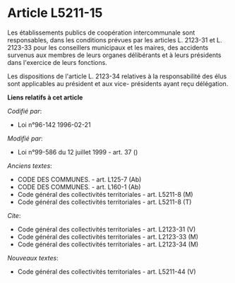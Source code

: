 # Article L5211-15

Les établissements publics de coopération intercommunale sont responsables, dans les conditions prévues par les articles L.
2123-31 et L. 2123-33 pour les conseillers municipaux et les maires, des accidents survenus aux membres de leurs organes
délibérants et à leurs présidents dans l'exercice de leurs fonctions.

Les dispositions de l'article L. 2123-34 relatives à la responsabilité des élus sont applicables au président et aux vice-
présidents ayant reçu délégation.

**Liens relatifs à cet article**

_Codifié par_:

  - Loi n°96-142 1996-02-21

_Modifié par_:

  - Loi n°99-586 du 12 juillet 1999 - art. 37 ()

_Anciens textes_:

  - CODE DES COMMUNES. - art. L125-7 (Ab)
  - CODE DES COMMUNES. - art. L160-1 (Ab)
  - Code général des collectivités territoriales - art. L5211-8 (M)
  - Code général des collectivités territoriales - art. L5211-8 (T)

_Cite_:

  - Code général des collectivités territoriales - art. L2123-31 (V)
  - Code général des collectivités territoriales - art. L2123-33 (M)
  - Code général des collectivités territoriales - art. L2123-34 (M)

_Nouveaux textes_:

  - Code général des collectivités territoriales - art. L5211-44 (V)

